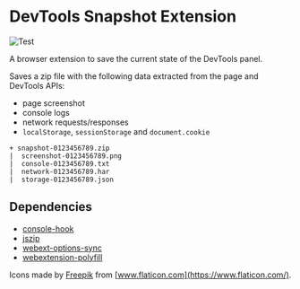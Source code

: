 # DevTools Snapshot Extension

![Test](https://github.com/nunofaria11/devtools-snapshot-ext/workflows/Test/badge.svg)

A browser extension to save the current state of the DevTools panel.

Saves a zip file with the following data extracted from the page and DevTools APIs:
- page screenshot
- console logs
- network requests/responses
- `localStorage`, `sessionStorage` and `document.cookie`

```
+ snapshot-0123456789.zip
|  screenshot-0123456789.png
|  console-0123456789.txt
|  network-0123456789.har
|  storage-0123456789.json
```

## Dependencies
- [console-hook](https://github.com/andrejewski/console-hook)
- [jszip](https://github.com/Stuk/jszip)
- [webext-options-sync](https://github.com/fregante/webext-options-sync)
- [webextension-polyfill](https://github.com/mozilla/webextension-polyfill)

Icons made by [Freepik](https://www.flaticon.com/authors/freepik) from [www.flaticon.com](https://www.flaticon.com/).
